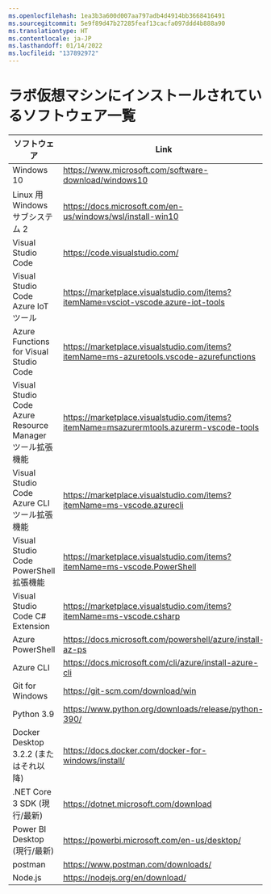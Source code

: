 ```yaml
---
ms.openlocfilehash: 1ea3b3a600d007aa797adb4d4914bb3668416491
ms.sourcegitcommit: 5e9f89d47b27285feaf13cacfa097ddd4b888a90
ms.translationtype: HT
ms.contentlocale: ja-JP
ms.lasthandoff: 01/14/2022
ms.locfileid: "137892972"
---
```

# <a name="lab-virtual-machine-installed-software-list"></a>ラボ仮想マシンにインストールされているソフトウェア一覧

| ソフトウェア | Link |
| --- | --- |
| Windows 10 | https://www.microsoft.com/software-download/windows10 |
| Linux 用 Windows サブシステム 2 | https://docs.microsoft.com/en-us/windows/wsl/install-win10 |
| Visual Studio Code | https://code.visualstudio.com/ |
| Visual Studio Code Azure IoT ツール | https://marketplace.visualstudio.com/items?itemName=vsciot-vscode.azure-iot-tools |
| Azure Functions for Visual Studio Code | https://marketplace.visualstudio.com/items?itemName=ms-azuretools.vscode-azurefunctions |
| Visual Studio Code Azure Resource Manager ツール拡張機能 | https://marketplace.visualstudio.com/items?itemName=msazurermtools.azurerm-vscode-tools |
| Visual Studio Code Azure CLI ツール拡張機能 | https://marketplace.visualstudio.com/items?itemName=ms-vscode.azurecli |
| Visual Studio Code PowerShell 拡張機能 | https://marketplace.visualstudio.com/items?itemName=ms-vscode.PowerShell |
| Visual Studio Code C# Extension | https://marketplace.visualstudio.com/items?itemName=ms-vscode.csharp |
| Azure PowerShell | https://docs.microsoft.com/powershell/azure/install-az-ps |
| Azure CLI | https://docs.microsoft.com/cli/azure/install-azure-cli |
| Git for Windows | https://git-scm.com/download/win |
| Python 3.9| https://www.python.org/downloads/release/python-390/ |
| Docker Desktop 3.2.2 (またはそれ以降)| https://docs.docker.com/docker-for-windows/install/ |
| .NET Core 3 SDK (現行/最新)| https://dotnet.microsoft.com/download |
| Power BI Desktop (現行/最新) | https://powerbi.microsoft.com/en-us/desktop/ |
| postman | https://www.postman.com/downloads/ |
| Node.js | https://nodejs.org/en/download/ |
